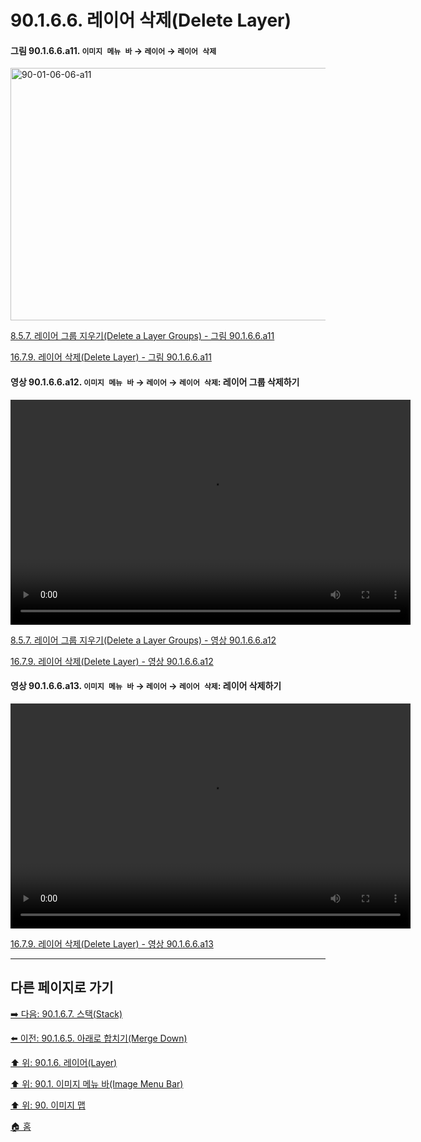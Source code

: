 # 90.1.6.6. 레이어 삭제(Delete Layer)

<a id="90-01-06-06-a11"></a>

#### 그림 90.1.6.6.a11. `이미지 메뉴 바` → `레이어` → `레이어 삭제`
<img width="849" height="404" alt="90-01-06-06-a11" src="https://github.com/user-attachments/assets/64ddba5e-6411-449f-9521-5b6756782bb2" />

[8.5.7. 레이어 그룹 지우기(Delete a Layer Groups) - 그림 90.1.6.6.a11](./08-05-07-delete_a_layer_group.md#90-01-06-06-a11)

[16.7.9. 레이어 삭제(Delete Layer) - 그림 90.1.6.6.a11](./16-07-09-delete-layer.md#90-01-06-06-a11)

<a id="90-01-06-06-a12"></a>

#### 영상 90.1.6.6.a12. `이미지 메뉴 바` → `레이어` → `레이어 삭제`: 레이어 그룹 삭제하기
<video controls="controls" width="640" height="360" src="https://github.com/wonder13662/gimp/assets/15767104/e6585b5b-f5a1-4f4b-b8ef-9fb5297c3ee6"></video>

[8.5.7. 레이어 그룹 지우기(Delete a Layer Groups) - 영상 90.1.6.6.a12](./08-05-07-delete_a_layer_group.md#90-01-06-06-a12)

[16.7.9. 레이어 삭제(Delete Layer) - 영상 90.1.6.6.a12](./16-07-09-delete-layer.md#90-01-06-06-a12)

<a id="90-01-06-06-a13"></a>

#### 영상 90.1.6.6.a13. `이미지 메뉴 바` → `레이어` → `레이어 삭제`: 레이어 삭제하기
<video controls="controls" width="640" height="360" src="https://github.com/user-attachments/assets/4902746d-e280-478c-8bf0-6321ddfdf8d0"></video>

[16.7.9. 레이어 삭제(Delete Layer) - 영상 90.1.6.6.a13](./16-07-09-delete-layer.md#90-01-06-06-a13)

***

## 다른 페이지로 가기

[➡️ 다음: 90.1.6.7. 스택(Stack)](./90-01-06-07-stack.md)

[⬅️ 이전: 90.1.6.5. 아래로 합치기(Merge Down)](./90-01-06-05-merge_down.md)

[⬆️ 위: 90.1.6. 레이어(Layer)](./90-01-06-00-layer.md)

[⬆️ 위: 90.1. 이미지 메뉴 바(Image Menu Bar)](./90-01-00-image-menu-bar.md)

[⬆️ 위: 90. 이미지 맵](./90-00-image-map.md)

[🏠 홈](./00-home.md)
